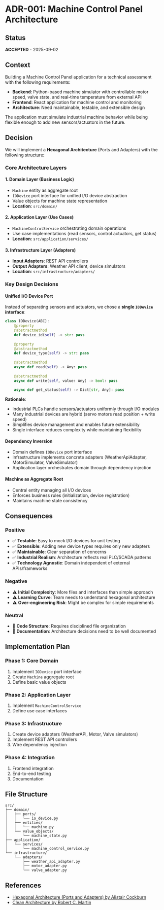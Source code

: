 # ADR-001: Machine Control Panel Architecture

## Status
**ACCEPTED** - 2025-09-02

## Context
Building a Machine Control Panel application for a technical assessment with the following requirements:
- **Backend**: Python-based machine simulator with controllable motor speed, valve state, and real-time temperature from external API
- **Frontend**: React application for machine control and monitoring
- **Architecture**: Need maintainable, testable, and extensible design

The application must simulate industrial machine behavior while being flexible enough to add new sensors/actuators in the future.

## Decision
We will implement a **Hexagonal Architecture** (Ports and Adapters) with the following structure:

### Core Architecture Layers

#### 1. **Domain Layer** (Business Logic)
- `Machine` entity as aggregate root
- `IODevice` port interface for unified I/O device abstraction
- Value objects for machine state representation
- **Location**: `src/domain/`

#### 2. **Application Layer** (Use Cases) 
- `MachineControlService` orchestrating domain operations
- Use case implementations (read sensors, control actuators, get status)
- **Location**: `src/application/services/`

#### 3. **Infrastructure Layer** (Adapters)
- **Input Adapters**: REST API controllers
- **Output Adapters**: Weather API client, device simulators
- **Location**: `src/infrastructure/adapters/`

### Key Design Decisions

#### Unified I/O Device Port
Instead of separating sensors and actuators, we chose a **single `IODevice` interface**:

```python
class IODevice(ABC):
    @property
    @abstractmethod
    def device_id(self) -> str: pass
    
    @property  
    @abstractmethod
    def device_type(self) -> str: pass
    
    @abstractmethod
    async def read(self) -> Any: pass
    
    @abstractmethod
    async def write(self, value: Any) -> bool: pass
    
    async def get_status(self) -> Dict[str, Any]: pass
```

**Rationale**: 
- Industrial PLCs handle sensors/actuators uniformly through I/O modules
- Many industrial devices are hybrid (servo motors read position + write speed)
- Simplifies device management and enables future extensibility
- Single interface reduces complexity while maintaining flexibility

#### Dependency Inversion
- Domain defines `IODevice` port interface
- Infrastructure implements concrete adapters (WeatherApiAdapter, MotorSimulator, ValveSimulator)  
- Application layer orchestrates domain through dependency injection

#### Machine as Aggregate Root
- Central entity managing all I/O devices
- Enforces business rules (initialization, device registration)
- Maintains machine state consistency

## Consequences

### Positive
- ✅ **Testable**: Easy to mock I/O devices for unit testing
- ✅ **Extensible**: Adding new device types requires only new adapters
- ✅ **Maintainable**: Clear separation of concerns
- ✅ **Industrial Realism**: Architecture reflects real PLC/SCADA patterns
- ✅ **Technology Agnostic**: Domain independent of external APIs/frameworks

### Negative  
- ⚠️ **Initial Complexity**: More files and interfaces than simple approach
- ⚠️ **Learning Curve**: Team needs to understand hexagonal architecture
- ⚠️ **Over-engineering Risk**: Might be complex for simple requirements

### Neutral
- 📝 **Code Structure**: Requires disciplined file organization
- 📝 **Documentation**: Architecture decisions need to be well documented

## Implementation Plan

### Phase 1: Core Domain
1. Implement `IODevice` port interface
2. Create `Machine` aggregate root
3. Define basic value objects

### Phase 2: Application Layer
1. Implement `MachineControlService`
2. Define use case interfaces

### Phase 3: Infrastructure
1. Create device adapters (WeatherAPI, Motor, Valve simulators)
2. Implement REST API controllers
3. Wire dependency injection

### Phase 4: Integration
1. Frontend integration
2. End-to-end testing
3. Documentation

## File Structure
```
src/
├── domain/
│   ├── ports/
│   │   └── io_device.py
│   ├── entities/
│   │   └── machine.py
│   └── value_objects/
│       └── machine_state.py
├── application/
│   └── services/
│       └── machine_control_service.py  
└── infrastructure/
    └── adapters/
        ├── weather_api_adapter.py
        ├── motor_adapter.py
        └── valve_adapter.py
```

## References
- [Hexagonal Architecture (Ports and Adapters) by Alistair Cockburn](https://alistair.cockburn.us/hexagonal-architecture/)
- [Clean Architecture by Robert C. Martin](https://blog.cleancoder.com/uncle-bob/2012/08/13/the-clean-architecture.html)
